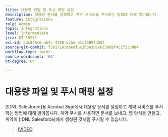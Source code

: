 ```yaml
---
title: 대용량 파일 및 푸시 매핑 설정
description: 대용량 문서를 설정하고 계약 서비스를 푸시하는 방법에 대해 알아봅니다.
feature: Integrations
role: Admin
topic: Integrations
level: Intermediate
jira: KT-15911
exl-id: 6dc846c6-a64c-4488-bc5e-a1c7509fdb0f
source-git-commit: f3017163d6edf5c2b3e3c6c6c388bf4c1f338084
workflow-type: tm+mt
source-wordcount: '62'
ht-degree: 0%

---
```


# 대용량 파일 및 푸시 매핑 설정

[!DNL Salesforce]용 Acrobat Sign에서 대용량 문서를 설정하고 계약 서비스를 푸시하는 방법에 대해 알아봅니다. 계약 푸시를 사용하면 문서를 보내고, 웹 양식을 만들고, 계약이 [!DNL Salesforce]에서 생성된 것처럼 푸시될 수 있습니다.

>[!VIDEO](https://video.tv.adobe.com/v/3432842?quality=12&learn=on&hidetitle=true)
